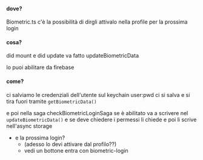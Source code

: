 
#### dove?
Biometric.ts
c'è la possibilità di dirgli attivalo nella profile per la prossima login

#### cosa?
did mount e did update va fatto updateBiometricData 

lo puoi abilitare da firebase


#### come?
ci salviamo le credenziali dell'utente sul keychain
user:pwd ci si salva e si tira fuori tramite `getBiometricData()`

e poi nella saga checkBiometricLoginSaga se è abilitato va a scrivere nel `updateBiometricData()` e se deve chiedere i permessi li chiede e poi li scrive nell'async storage

* e la prossima login?
	* (adesso lo devi attivare dal profilo??)
	* vedi un bottone entra con biometric-login 


